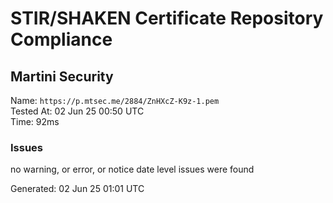 # STIR/SHAKEN Certificate Repository Compliance

## Martini Security

Name: `https://p.mtsec.me/2884/ZnHXcZ-K9z-1.pem`\
Tested At: 02 Jun 25 00:50 UTC\
Time: 92ms

### Issues

no warning, or error, or notice date level issues were found

Generated: 02 Jun 25 01:01 UTC